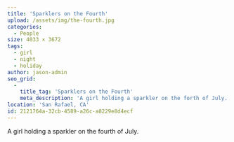 ```yaml
---
title: 'Sparklers on the Fourth'
upload: /assets/img/the-fourth.jpg
categories:
  - People
size: 4033 × 3672
tags:
  - girl
  - night
  - holiday
author: jason-admin
seo_grid:
  -
    title_tag: 'Sparklers on the Fourth'
    meta_description: 'A girl holding a sparkler on the forth of July.'
location: 'San Rafael, CA'
id: 2121764a-32cb-4589-a26c-a8229e8d4ecf
---
```

A girl holding a sparkler on the fourth of July.